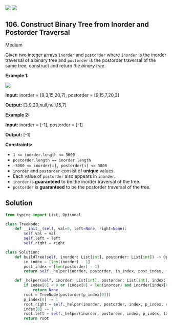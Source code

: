 [![](https://img.shields.io/github/stars/LeetCode-Top-Interview-150/LeetCode-Top-Interview-150?label=Stars&style=flat-square)](https://github.com/LeetCode-Top-Interview-150/LeetCode-Top-Interview-150)
[![](https://img.shields.io/github/forks/LeetCode-Top-Interview-150/LeetCode-Top-Interview-150?label=Fork%20me%20on%20GitHub%20&style=flat-square)](https://github.com/LeetCode-Top-Interview-150/LeetCode-Top-Interview-150/fork)

## 106\. Construct Binary Tree from Inorder and Postorder Traversal

Medium

Given two integer arrays `inorder` and `postorder` where `inorder` is the inorder traversal of a binary tree and `postorder` is the postorder traversal of the same tree, construct and return _the binary tree_.

**Example 1:**

![](https://assets.leetcode.com/uploads/2021/02/19/tree.jpg)

**Input:** inorder = [9,3,15,20,7], postorder = [9,15,7,20,3]

**Output:** [3,9,20,null,null,15,7] 

**Example 2:**

**Input:** inorder = [-1], postorder = [-1]

**Output:** [-1] 

**Constraints:**

*   `1 <= inorder.length <= 3000`
*   `postorder.length == inorder.length`
*   `-3000 <= inorder[i], postorder[i] <= 3000`
*   `inorder` and `postorder` consist of **unique** values.
*   Each value of `postorder` also appears in `inorder`.
*   `inorder` is **guaranteed** to be the inorder traversal of the tree.
*   `postorder` is **guaranteed** to be the postorder traversal of the tree.

## Solution

```python
from typing import List, Optional

class TreeNode:
    def __init__(self, val=0, left=None, right=None):
        self.val = val
        self.left = left
        self.right = right

class Solution:
    def buildTree(self, inorder: List[int], postorder: List[int]) -> Optional[TreeNode]:
        in_index = [len(inorder) - 1]
        post_index = [len(postorder) - 1]
        return self._helper(inorder, postorder, in_index, post_index, float('inf'))

    def _helper(self, inorder: List[int], postorder: List[int], index: List[int], p_index: List[int], target: int) -> Optional[TreeNode]:
        if index[0] < 0 or (index[0] < len(inorder) and inorder[index[0]] == target):
            return None
        root = TreeNode(postorder[p_index[0]])
        p_index[0] -= 1
        root.right = self._helper(inorder, postorder, index, p_index, root.val)
        index[0] -= 1
        root.left = self._helper(inorder, postorder, index, p_index, target)
        return root
```